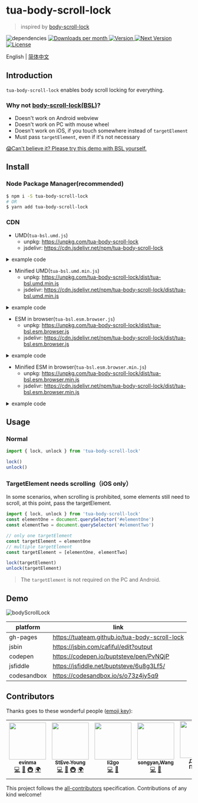 # tua-body-scroll-lock

> inspired by [body-scroll-lock](https://github.com/willmcpo/body-scroll-lock)

<img src="https://img.shields.io/badge/dependencies-none-green.svg" alt="dependencies">
<a href="https://www.npmjs.com/package/tua-body-scroll-lock" target="_blank">
    <img src="https://badgen.net/npm/dm/tua-body-scroll-lock" alt="Downloads per month">
    <img src="https://img.shields.io/npm/v/tua-body-scroll-lock.svg" alt="Version">
    <img src="https://img.shields.io/npm/v/tua-body-scroll-lock/next.svg" alt="Next Version">
    <img src="https://img.shields.io/npm/l/tua-body-scroll-lock.svg" alt="License">
</a>

English | [简体中文](./README-zh_CN.md)

## Introduction
`tua-body-scroll-lock` enables body scroll locking for everything.

### Why not [body-scroll-lock(BSL)](https://github.com/willmcpo/body-scroll-lock)?
* Doesn't work on Android webview
* Doesn't work on PC with mouse wheel
* Doesn't work on iOS, if you touch somewhere instead of `targetElement`
* Must pass `targetElement`, even if it's not necessary

[😱Can't believe it? Please try this demo with BSL yourself.](https://codepen.io/buptsteve/pen/EJoKQK)

## Install
### Node Package Manager(recommended)

```bash
$ npm i -S tua-body-scroll-lock
# OR
$ yarn add tua-body-scroll-lock
```

### CDN
* UMD(`tua-bsl.umd.js`)
  * unpkg: https://unpkg.com/tua-body-scroll-lock
  * jsdelivr: https://cdn.jsdelivr.net/npm/tua-body-scroll-lock

<details>
<summary>example code</summary>

```html
<!-- unpkg -->
<script src="https://unpkg.com/tua-body-scroll-lock"></script>

<!-- jsdelivr -->
<script src="https://cdn.jsdelivr.net/npm/tua-body-scroll-lock"></script>
```

</details>

* Minified UMD(`tua-bsl.umd.min.js`)
  * unpkg: https://unpkg.com/tua-body-scroll-lock/dist/tua-bsl.umd.min.js
  * jsdelivr: https://cdn.jsdelivr.net/npm/tua-body-scroll-lock/dist/tua-bsl.umd.min.js

<details>
<summary>example code</summary>

```html
<!-- unpkg -->
<script src="https://unpkg.com/tua-body-scroll-lock/dist/tua-bsl.umd.min.js"></script>

<!-- jsdelivr -->
<script src="https://cdn.jsdelivr.net/npm/tua-body-scroll-lock/dist/tua-bsl.umd.min.js"></script>
```

</details>

* ESM in browser(`tua-bsl.esm.browser.js`)
  * unpkg: https://unpkg.com/tua-body-scroll-lock/dist/tua-bsl.esm.browser.js
  * jsdelivr: https://cdn.jsdelivr.net/npm/tua-body-scroll-lock/dist/tua-bsl.esm.browser.js

<details>
<summary>example code</summary>

```html
<!-- unpkg -->
<script type="module">
    import { lock, unlock } from 'https://unpkg.com/tua-body-scroll-lock/dist/tua-bsl.esm.browser.js'

    lock()
    unlock()
</script>

<!-- jsdelivr -->
<script type="module">
    import { lock, unlock } from 'https://cdn.jsdelivr.net/npm/tua-body-scroll-lock/dist/tua-bsl.esm.browser.js'

    lock()
    unlock()
</script>
```

</details>

* Minified ESM in browser(`tua-bsl.esm.browser.min.js`)
  * unpkg: https://unpkg.com/tua-body-scroll-lock/dist/tua-bsl.esm.browser.min.js
  * jsdelivr: https://cdn.jsdelivr.net/npm/tua-body-scroll-lock/dist/tua-bsl.esm.browser.min.js

<details>
<summary>example code</summary>

```html
<!-- unpkg -->
<script type="module">
    import { lock, unlock } from 'https://unpkg.com/tua-body-scroll-lock/dist/tua-bsl.esm.browser.min.js'

    lock()
    unlock()
</script>

<!-- jsdelivr -->
<script type="module">
    import { lock, unlock } from 'https://cdn.jsdelivr.net/npm/tua-body-scroll-lock/dist/tua-bsl.esm.browser.min.js'

    lock()
    unlock()
</script>
```

</details>

## Usage
### Normal

```js
import { lock, unlock } from 'tua-body-scroll-lock'

lock()
unlock()
```

### TargetElement needs scrolling（iOS only）
In some scenarios, when scrolling is prohibited, some elements still need to scroll, at this point, pass the targetElement.

```js
import { lock, unlock } from 'tua-body-scroll-lock'
const elementOne = document.querySelector('#elementOne')
const elementTwo = document.querySelector('#elementTwo')

// only one targetElement
const targetElement = elementOne
// multiple targetElement
const targetElement = [elementOne, elementTwo]

lock(targetElement)
unlock(targetElement)
```

> The `targetElement` is not required on the PC and Android.

## Demo

![bodyScrollLock](./tua-bsl.png)

platform | link |
| - | -
gh-pages | https://tuateam.github.io/tua-body-scroll-lock |
jsbin | https://jsbin.com/cafiful/edit?output |
codepen | https://codepen.io/buptsteve/pen/PvNQjP |
jsfiddle | https://jsfiddle.net/buptsteve/6u8g3Lf5/ |
codesandbox | https://codesandbox.io/s/o73z4jy5q9 |

## Contributors

Thanks goes to these wonderful people ([emoji key](https://allcontributors.org/docs/en/emoji-key)):

<!-- ALL-CONTRIBUTORS-LIST:START - Do not remove or modify this section -->
<!-- prettier-ignore-start -->
<!-- markdownlint-disable -->
<table>
  <tr>
    <td align="center"><a href="https://github.com/evinma"><img src="https://avatars2.githubusercontent.com/u/16096567?v=4" width="100px;" alt=""/><br /><sub><b>evinma</b></sub></a><br /><a href="https://github.com/tuateam/tua-body-scroll-lock/commits?author=evinma" title="Code">💻</a> <a href="https://github.com/tuateam/tua-body-scroll-lock/commits?author=evinma" title="Documentation">📖</a> <a href="#infra-evinma" title="Infrastructure (Hosting, Build-Tools, etc)">🚇</a> <a href="#translation-evinma" title="Translation">🌍</a></td>
    <td align="center"><a href="https://buptsteve.github.io"><img src="https://avatars2.githubusercontent.com/u/11501493?v=4" width="100px;" alt=""/><br /><sub><b>StEve Young</b></sub></a><br /><a href="https://github.com/tuateam/tua-body-scroll-lock/commits?author=BuptStEve" title="Code">💻</a> <a href="https://github.com/tuateam/tua-body-scroll-lock/commits?author=BuptStEve" title="Documentation">📖</a> <a href="#infra-BuptStEve" title="Infrastructure (Hosting, Build-Tools, etc)">🚇</a> <a href="#translation-BuptStEve" title="Translation">🌍</a></td>
    <td align="center"><a href="https://github.com/li2go"><img src="https://avatars2.githubusercontent.com/u/11485337?v=4" width="100px;" alt=""/><br /><sub><b>li2go</b></sub></a><br /><a href="https://github.com/tuateam/tua-body-scroll-lock/commits?author=li2go" title="Code">💻</a> <a href="https://github.com/tuateam/tua-body-scroll-lock/issues?q=author%3Ali2go" title="Bug reports">🐛</a></td>
    <td align="center"><a href="https://github.com/feitiange"><img src="https://avatars3.githubusercontent.com/u/7125157?v=4" width="100px;" alt=""/><br /><sub><b>songyan,Wang</b></sub></a><br /><a href="https://github.com/tuateam/tua-body-scroll-lock/commits?author=feitiange" title="Code">💻</a> <a href="https://github.com/tuateam/tua-body-scroll-lock/issues?q=author%3Afeitiange" title="Bug reports">🐛</a></td>
    <td align="center"><a href="https://grawl.ru/"><img src="https://avatars2.githubusercontent.com/u/846774?v=4" width="100px;" alt=""/><br /><sub><b>Даниил Пронин</b></sub></a><br /><a href="https://github.com/tuateam/tua-body-scroll-lock/issues?q=author%3AGrawl" title="Bug reports">🐛</a></td>
    <td align="center"><a href="https://github.com/magic-akari"><img src="https://avatars0.githubusercontent.com/u/7829098?v=4" width="100px;" alt=""/><br /><sub><b>阿卡琳</b></sub></a><br /><a href="https://github.com/tuateam/tua-body-scroll-lock/issues?q=author%3Amagic-akari" title="Bug reports">🐛</a></td>
  </tr>
</table>

<!-- markdownlint-enable -->
<!-- prettier-ignore-end -->
<!-- ALL-CONTRIBUTORS-LIST:END -->

This project follows the [all-contributors](https://github.com/all-contributors/all-contributors) specification. Contributions of any kind welcome!

